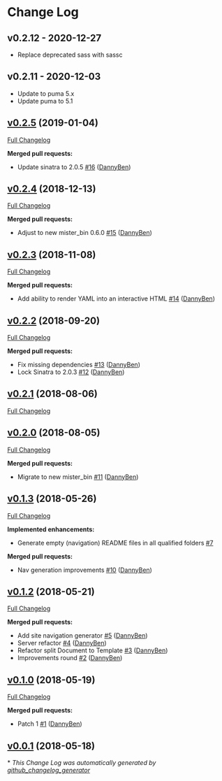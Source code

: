 Change Log
========================================

v0.2.12 - 2020-12-27
----------------------------------------

- Replace deprecated sass with sassc


v0.2.11 - 2020-12-03
----------------------------------------

- Update to puma 5.x
- Update puma to 5.1


## [v0.2.5](https://github.com/DannyBen/madman/tree/v0.2.5) (2019-01-04)
[Full Changelog](https://github.com/DannyBen/madman/compare/v0.2.4...v0.2.5)

**Merged pull requests:**

- Update sinatra to 2.0.5 [\#16](https://github.com/DannyBen/madman/pull/16) ([DannyBen](https://github.com/DannyBen))

## [v0.2.4](https://github.com/DannyBen/madman/tree/v0.2.4) (2018-12-13)
[Full Changelog](https://github.com/DannyBen/madman/compare/v0.2.3...v0.2.4)

**Merged pull requests:**

- Adjust to new mister\_bin 0.6.0 [\#15](https://github.com/DannyBen/madman/pull/15) ([DannyBen](https://github.com/DannyBen))

## [v0.2.3](https://github.com/DannyBen/madman/tree/v0.2.3) (2018-11-08)
[Full Changelog](https://github.com/DannyBen/madman/compare/v0.2.2...v0.2.3)

**Merged pull requests:**

- Add ability to render YAML into an interactive HTML [\#14](https://github.com/DannyBen/madman/pull/14) ([DannyBen](https://github.com/DannyBen))

## [v0.2.2](https://github.com/DannyBen/madman/tree/v0.2.2) (2018-09-20)
[Full Changelog](https://github.com/DannyBen/madman/compare/v0.2.1...v0.2.2)

**Merged pull requests:**

- Fix missing dependencies [\#13](https://github.com/DannyBen/madman/pull/13) ([DannyBen](https://github.com/DannyBen))
- Lock Sinatra to 2.0.3 [\#12](https://github.com/DannyBen/madman/pull/12) ([DannyBen](https://github.com/DannyBen))

## [v0.2.1](https://github.com/DannyBen/madman/tree/v0.2.1) (2018-08-06)
[Full Changelog](https://github.com/DannyBen/madman/compare/v0.2.0...v0.2.1)

## [v0.2.0](https://github.com/DannyBen/madman/tree/v0.2.0) (2018-08-05)
[Full Changelog](https://github.com/DannyBen/madman/compare/v0.1.3...v0.2.0)

**Merged pull requests:**

- Migrate to new mister\_bin [\#11](https://github.com/DannyBen/madman/pull/11) ([DannyBen](https://github.com/DannyBen))

## [v0.1.3](https://github.com/DannyBen/madman/tree/v0.1.3) (2018-05-26)
[Full Changelog](https://github.com/DannyBen/madman/compare/v0.1.2...v0.1.3)

**Implemented enhancements:**

- Generate empty \(navigation\) README files in all qualified folders [\#7](https://github.com/DannyBen/madman/issues/7)

**Merged pull requests:**

- Nav generation improvements [\#10](https://github.com/DannyBen/madman/pull/10) ([DannyBen](https://github.com/DannyBen))

## [v0.1.2](https://github.com/DannyBen/madman/tree/v0.1.2) (2018-05-21)
[Full Changelog](https://github.com/DannyBen/madman/compare/v0.1.0...v0.1.2)

**Merged pull requests:**

- Add site navigation generator [\#5](https://github.com/DannyBen/madman/pull/5) ([DannyBen](https://github.com/DannyBen))
- Server refactor [\#4](https://github.com/DannyBen/madman/pull/4) ([DannyBen](https://github.com/DannyBen))
- Refactor split Document to Template [\#3](https://github.com/DannyBen/madman/pull/3) ([DannyBen](https://github.com/DannyBen))
- Improvements round [\#2](https://github.com/DannyBen/madman/pull/2) ([DannyBen](https://github.com/DannyBen))

## [v0.1.0](https://github.com/DannyBen/madman/tree/v0.1.0) (2018-05-19)
[Full Changelog](https://github.com/DannyBen/madman/compare/v0.0.1...v0.1.0)

**Merged pull requests:**

- Patch 1 [\#1](https://github.com/DannyBen/madman/pull/1) ([DannyBen](https://github.com/DannyBen))

## [v0.0.1](https://github.com/DannyBen/madman/tree/v0.0.1) (2018-05-18)


\* *This Change Log was automatically generated by [github_changelog_generator](https://github.com/skywinder/Github-Changelog-Generator)*